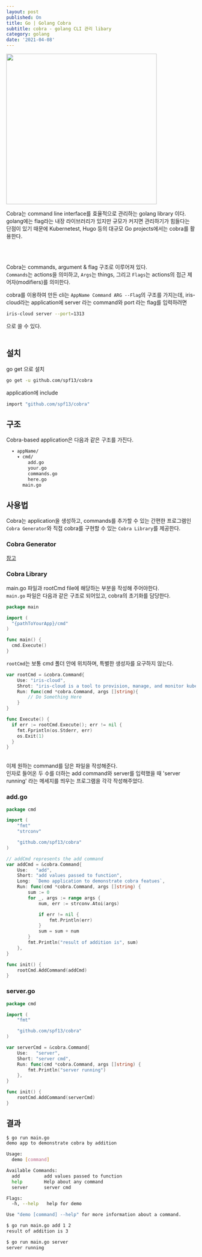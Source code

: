 ```yaml
---
layout: post
published: On
title: Go | Golang Cobra
subtitle: cobra - golang CLI 관리 libary 
category: golang
date: '2021-04-08'
---
```


<img src= "https://cloud.githubusercontent.com/assets/173412/10886352/ad566232-814f-11e5-9cd0-aa101788c117.png" width="400">

Cobra는 command line interface를 효율적으로 관리하는 golang library 이다. golang에는 flag라는 내장 라이브러리가 있지만 규모가 커지면 관리하기가 힘들다는 단점이 있기 때문에 Kubernetest, Hugo 등의 대규모 Go projects에서는 cobra를 활용한다.

<br>
<br>

Cobra는 commands, argument & flag 구조로 이루어져 있다. <br>
```Commands```는 actions을 의미하고, ```Args```는 things, 그리고 ```Flags```는 actions의 접근 제어자(modifiers)를 의미한다. <br>

cobra를 이용하여 만든 cli는 ```AppName Command ARG --Flag```의 구조를 가지는데, iris-cloud라는 application에 server 라는 command와 port 라는 flag를 입력하려면

```sh
iris-cloud server --port=1313
```

으로 쓸 수 있다. <br><br>

## 설치

go get 으로 설치

```sh
go get -u github.com/spf13/cobra
```

application에 include 

```sh
import "github.com/spf13/cobra"
```

## 구조

Cobra-based application은 다음과 같은 구조를 가진다. 

```sh
  ▾ appName/
    ▾ cmd/
        add.go
        your.go
        commands.go
        here.go
      main.go
```

## 사용법

Cobra는 application을 생성하고, commands를 추가할 수 있는 간편한 프로그램인  ```Cobra Generator```와 직접 cobra를 구현할 수 있는 ```Cobra Library```를 제공한다. 

### Cobra Generator

[참고](https://github.com/spf13/cobra/blob/master/cobra/README.md)

### Cobra Library
   
main.go 파일과 rootCmd file에 해당하는 부분을 작성해 주어야한다. <br>
```main.go``` 파일은 다음과 같은 구조로 되어있고, cobra의 초기화를 담당한다.

```go
package main

import (
  "{pathToYourApp}/cmd"
)

func main() {
  cmd.Execute()
}
```

```rootCmd```는 보통 cmd 폴더 안에 위치하며, 특별한 생성자를 요구하지 않는다.

```go
var rootCmd = &cobra.Command{
    Use: "iris-cloud",
    Shrot: "iris-cloud is a tool to provision, manage, and monitor kubernetes clusters.",
    Run: func(cmd *cobra.Command, args []string){
        // Do Something Here
    }
}

func Execute() {
  if err := rootCmd.Execute(); err != nil {
    fmt.Fprintln(os.Stderr, err)
    os.Exit(1)
  }
}
```

<br>
이제 원하는 command를 담은 파일을 작성해준다.<br>
인자로 들어온 두 수를 더하는 add command와 server를 입력했을 때 'server running' 라는 메세지를 띄우는 프로그램을 각각 작성해주었다. <br>

### add.go

```go
package cmd

import (
	"fmt"
	"strconv"

	"github.com/spf13/cobra"
)

// addCmd represents the add command
var addCmd = &cobra.Command{
	Use:   "add",
	Short: "add values passed to function",
	Long:  `Demo application to demonstrate cobra featues`,
	Run: func(cmd *cobra.Command, args []string) {
		sum := 0
		for _, args := range args {
			num, err := strconv.Atoi(args)

			if err != nil {
				fmt.Println(err)
			}
			sum = sum + num
		}
		fmt.Println("result of addition is", sum)
	},
}

func init() {
	rootCmd.AddCommand(addCmd)
}

```

### server.go

```go
package cmd

import (
	"fmt"

	"github.com/spf13/cobra"
)

var serverCmd = &cobra.Command{
	Use:   "server",
	Short: "server cmd",
	Run: func(cmd *cobra.Command, args []string) {
		fmt.Println("server running")
	},
}

func init() {
	rootCmd.AddCommand(serverCmd)
}
```


## 결과

```sh
$ go run main.go
demo app to demonstrate cobra by addition

Usage:
  demo [command]

Available Commands:
  add         add values passed to function
  help        Help about any command
  server      server cmd

Flags:
  -h, --help   help for demo

Use "demo [command] --help" for more information about a command.

$ go run main.go add 1 2
result of addition is 3

$ go run main.go server
server running
```